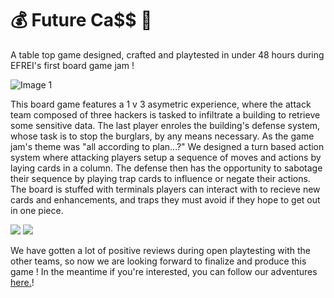 # :moneybag: Future Ca$$ :floppy_disk:

A table top game designed, crafted and playtested in under 48 hours during EFREI's first board game jam !

![Image 1](https://media.discordapp.net/attachments/1084841082963103854/1084877606442242068/Picsart_23-03-13_17-22-18-029.jpg?width=1431&height=656)

This board game features a 1 v 3 asymetric experience, where the attack team composed of three hackers is tasked to infiltrate a building to retrieve some sensitive data.
The last player enroles the building's defense system, whose task is to stop the burglars, by any means necessary.
As the game jam's theme was "all according to plan...?"
We designed a turn based action system where attacking players setup a sequence of moves and actions by laying cards in a column.
The defense then has the opportunity to sabotage their sequence by playing trap cards to influence or negate their actions.
The board is stuffed with terminals players can interact with to recieve new cards and enhancements, and traps they must avoid if they hope to get out in one piece.

<p float="left">
  <img src="https://media.discordapp.net/attachments/1079702331366588486/1084879289029234778/20230305_162539.jpg?width=400&height=225"/>
  <img src="https://media.discordapp.net/attachments/1079702331366588486/1084879288190373918/20230305_164659.jpg?width=400&height=225"/>
</p>

We have gotten a lot of positive reviews during open playtesting with the other teams, so now we are looking forward to finalize and produce this game !
In the meantime if you're interested, you can follow our adventures [here.](https://puffy-coffee-24a.notion.site/Future-Ca-Public-Homepage-6ee9fb8307b748a58fce72e94c3d7cca)!
